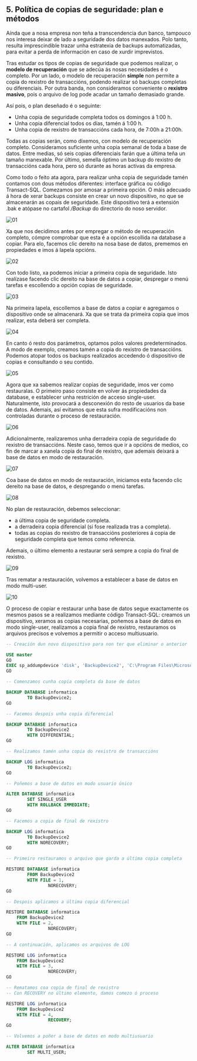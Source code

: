 ## 5. Política de copias de seguridade: plan e métodos

Aínda que a nosa empresa non teña a transcendencia dun banco, tampouco nos interesa deixar de lado a seguridade dos datos manexados. Polo tanto, resulta imprescindible trazar unha estratexia de backups automatizadas, para evitar a perda de información en caso de xurdir imprevistos.

Tras estudar os tipos de copias de seguridade que podemos realizar, o **modelo de recuperación** que se adecúa ás nosas necesidades é o completo. Por un lado, o modelo de recuperación **simple** non permite a copia do rexistro de transaccións, podendo realizar só backups completas ou diferenciais. Por outra banda, non consideramos conveniente o **rexistro masivo**, pois o arquivo de log pode acadar un tamaño demasiado grande.

Así pois, o plan deseñado é o seguinte: 

- Unha copia de seguridade completa todos os domingos á 1:00 h.
- Unha copia diferencial todos os días, tamén á 1:00 h.
- Unha copia de rexistro de transaccións cada hora, de 7:00h a 21:00h.

Todas as copias serán, como dixemos, con modelo de recuperación completo. Consideramos suficiente unha copia semanal de toda a base de datos. Entre medias, só seis copias diferenciais farán que a última teña un tamaño manexable. Por último, semella óptimo un backup do rexistro de transaccións cada hora, pero só durante as horas activas da empresa.

Como todo o feito ata agora, para realizar unha copia de seguridade tamén contamos con dous métodos diferentes: interface gráfica ou código Transact-SQL. Comezamos por amosar a primeira opción. O máis adecuado á hora de xerar backups consiste en crear un novo dispositivo, no que se almacenarán as copais de seguridade. Este dispositivo terá a extensión .bak e atópase no cartafol */Backup* do directorio do noso servidor.

![01](./img/05_01.png)


Xa que nos decidimos antes por empregar o método de recuperación completo, cómpre comprobar que esta é a opción escollida na database a copiar. Para elo, facemos clic dereito na nosa base de datos, prememos en propiedades e imos á lapela opcións.

![02](./img/05_02.png)


Con todo listo, xa podemos iniciar a primeira copia de seguridade. Isto realízase facendo clic dereito na base de datos a copiar, despregar o menú tarefas e escollendo a opción copias de seguridade.

![03](./img/05_03.png)


Na primeira lapela, escollemos a base de datos a copiar e agregamos o dispositivo onde se almacenará. Xa que se trata da primeira copia que imos realizar, esta deberá ser completa.

![04](./img/05_04.png)


En canto ó resto dos parámetros, optamos polos valores predeterminados. A modo de exemplo, creamos tamén a copia do rexistro de transaccións. Podemos atopar todos os backups realizados accedendo ó dispositivo de copias e consultando o seu contido.

![05](./img/05_05.png)


Agora que xa sabemos realizar copias de seguridade, imos ver como restauralas. O primeiro paso consiste en volver ás propiedades da database, e establecer unha restrición de acceso single-user. Naturalmente, isto provocará a desconexión do resto de usuarios da base de datos. Ademais, así evitamos que esta sufra modificacións non controladas durante o proceso de restauración.

![06](./img/05_06.png)


Adicionalmente, realizaremos unha derradeira copia de seguridade do rexistro de transaccións. Neste caso, temos que ir a opcións de medios, co fin de marcar a xanela copia do final de rexistro, que ademais deixará a base de datos en modo de restauración.

![07](./img/05_07.png)


Coa base de datos en modo de restauración, iniciamos esta facendo clic dereito na base de datos, e despregando o menú tarefas.

![08](./img/05_08.png)


No plan de restauración, debemos seleccionar:

- a última copia de seguridade completa.
- a derradeira copia diferencial (si fose realizada tras a completa).
- todas as copias do rexistro de transaccións posteriores á copia de seguridade completa que temos como referencia. 

Ademais, o último elemento a restaurar será sempre a copia do final de rexistro.

![09](./img/05_09.png)


Tras rematar a restauración, volvemos a establecer a base de datos en modo multi-user.

![10](./img/05_10.png)


O proceso de copiar e restaurar unha base de datos segue exactamente os mesmos pasos se a realizamos mediante código Transact-SQL: creamos un dispositivo, xeramos as copias necesarias, poñemos a base de datos en modo single-user, realizamos a copia final de rexistro, restauramos os arquivos precisos e volvemos a permitir o acceso multiusuario.

```sql
-- Creación dun novo dispositivo para non ter que eliminar o anterior

USE master
GO
EXEC sp_addumpdevice 'disk', 'BackupDevice2', 'C:\Program Files\Microsoft SQL Server\MSSQL12.SERVIDOR2\MSSQL\Backup\BackupDevice2.bak';
GO

-- Comenzamos cunha copia completa da base de datos

BACKUP DATABASE informatica
        TO BackupDevice2;
GO

-- Facemos despois unha copia diferencial

BACKUP DATABASE informatica
        TO BackupDevice2
        WITH DIFFERENTIAL;
GO

-- Realizamos tamén unha copia do rexistro de transaccións

BACKUP LOG informatica
        TO BackupDevice2;
GO

-- Poñemos a base de datos en modo usuario único

ALTER DATABASE informatica
        SET SINGLE_USER
        WITH ROLLBACK IMMEDIATE;
GO

-- Facemos a copia de final de rexistro

BACKUP LOG informatica
        TO BackupDevice2
        WITH NORECOVERY;
GO

-- Primeiro restauramos o arquivo que garda a última copia completa

RESTORE DATABASE informatica
        FROM BackupDevice2
        WITH FILE = 1,
                NORECOVERY;
GO

-- Despois aplicamos a última copia diferencial

RESTORE DATABASE informatica
	FROM BackupDevice2
	WITH FILE = 2,
                NORECOVERY;
GO

-- A continuación, aplicamos os arquivos de LOG

RESTORE LOG informatica
	FROM BackupDevice2
	WITH FILE = 3,
                NORECOVERY;
GO

-- Rematamos coa copia de final de rexistro
-- Con RECOVERY no último elemento, damos comezo ó proceso

RESTORE LOG informatica
	FROM BackupDevice2
	WITH FILE = 4,
                RECOVERY;
GO

-- Volvemos a poñer a base de datos en modo multiusuario

ALTER DATABASE informatica
        SET MULTI_USER;
```
